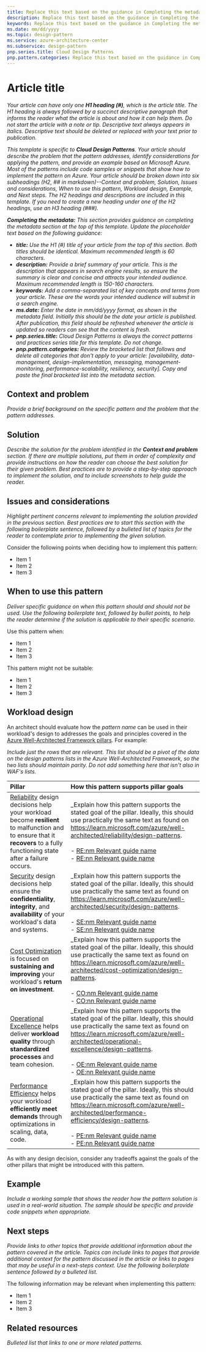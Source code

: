 ```yaml
---
title: Replace this text based on the guidance in Completing the metadata under the Article Title section.   
description: Replace this text based on the guidance in Completing the metadata under the Article Title section.
keywords: Replace this text based on the guidance in Completing the metadata under the Article Title section.
ms.date: mm/dd/yyyy
ms.topic: design-pattern
ms.service: azure-architecture-center
ms.subservice: design-pattern
pnp.series.title: Cloud Design Patterns
pnp.pattern.categories: Replace this text based on the guidance in Completing the metadata under the Article Title section.
---
```


# Article title

_Your article can have only one **H1 heading (#)**, which is the article title. The H1 heading is always followed by a succinct descriptive paragraph that informs the reader what the article is about and how it can help them. Do not start the article with a note or tip. Descriptive text always appears in italics. Descriptive text should be deleted or replaced with your text prior to publication._

_This template is specific to **Cloud Design Patterns**. Your article should describe the problem that the pattern addresses, identify considerations for applying the pattern, and provide an example based on Microsoft Azure. Most of the patterns include code samples or snippets that show how to implement the pattern on Azure. Your article should be broken down into six subheadings (H2, ## in markdown)--Context and problem, Solution, Issues and considerations, When to use this pattern, Workload design, Example, and Next steps. The H2 headings and descriptions are included in this template. If you need to create a new heading under one of the H2 headings, use an H3 heading (###)._

_**Completing the metadata:**_
_This section provides guidance on completing the metadata section at the top of this template. Update the placeholder text based on the following guidance:_

- _**title:** Use the H1 (#) title of your article from the top of this section. Both titles should be identical. Maximum recommended length is 60 characters._
- _**description:** Provide a brief summary of your article. This is the description that appears in search engine results, so ensure the summary is clear and concise and attracts your intended audience. Maximum recommended length is 150-160 characters._
- _**keywords:** Add a comma-separated list of key concepts and terms from your article. These are the words your intended audience will submit in a search engine._
- _**ms.date:** Enter the date in mm/dd/yyyy format, as shown in the metadata field. Initially this should be the date your article is published. After publication, this field should be refreshed whenever the article is updated so readers can see that the content is fresh._
- _**pnp.series.title:** Cloud Design Patterns is always the correct patterns and practices series title for this template. Do not change._
- _**pnp.pattern.categories:** Review the bracketed list that follows and delete all categories that don't apply to your article: [availability, data-management, design-implementation, messaging, management-monitoring, performance-scalability, resiliency, security]. Copy and paste the final bracketed list into the metadata section._

## Context and problem

_Provide a brief background on the specific pattern and the problem that the pattern addresses._

## Solution

_Describe the solution for the problem identified in the **Context and problem** section. If there are multiple solutions, put them in order of complexity and provide instructions on how the reader can choose the best solution for their given problem. Best practices are to provide a step-by-step approach to implement the solution, and to include screenshots to help guide the reader._

## Issues and considerations

_Highlight pertinent concerns relevant to implementing the solution provided in the previous section. Best practices are to start this section with the following boilerplate sentence, followed by a bulleted list of topics for the reader to contemplate prior to implementing the given solution._

Consider the following points when deciding how to implement this pattern:

- Item 1
- Item 2
- Item 3

## When to use this pattern

_Deliver specific guidance on when this pattern should and should not be used. Use the following boilerplate text, followed by bullet points, to help the reader determine if the solution is applicable to their specific scenario._

Use this pattern when:

- Item 1
- Item 2
- Item 3

This pattern might not be suitable:

- Item 1
- Item 2
- Item 3

## Workload design

An architect should evaluate how the _pattern name_ can be used in their workload's design to addresses the goals and principles covered in the [Azure Well-Architected Framework pillars](/azure/well-architected/pillars). For example:

_Include just the rows that are relevant. This list should be a pivot of the data on the design patterns lists in the Azure Well-Architected Framework, so the two lists should maintain parity. Do not add something here that isn't also in WAF's lists._

| Pillar | How this pattern supports pillar goals |
| :----- | :------------------------------------- |
| [Reliability](/azure/well-architected/reliability/checklist) design decisions help your workload become **resilient** to malfunction and to ensure that it **recovers** to a fully functioning state after a failure occurs. | _Explain how this pattern supports the stated goal of the pillar. Ideally, this should use practically the same text as found on <https://learn.microsoft.com/azure/well-architected/reliability/design-patterns>.<br/><br/> - [RE:nm Relevant guide name]()<br/> - [RE:nn Relevant guide name]() |
| [Security](/azure/well-architected/security/checklist) design decisions help ensure the **confidentiality**, **integrity**, and **availability** of your workload's data and systems. | _Explain how this pattern supports the stated goal of the pillar. Ideally, this should use practically the same text as found on <https://learn.microsoft.com/azure/well-architected/security/design-patterns>.<br/><br/> - [SE:nm Relevant guide name]()<br/> - [SE:nn Relevant guide name]() |
| [Cost Optimization](/azure/well-architected/cost-optimization/checklist) is focused on **sustaining and improving** your workload's **return on investment**. | _Explain how this pattern supports the stated goal of the pillar. Ideally, this should use practically the same text as found on <https://learn.microsoft.com/azure/well-architected/cost-optimization/design-patterns>.<br/><br/> - [CO:nm Relevant guide name]()<br/> - [CO:nn Relevant guide name]() |
| [Operational Excellence](/azure/well-architected/operational-excellence/checklist) helps deliver **workload quality** through **standardized processes** and team cohesion. | _Explain how this pattern supports the stated goal of the pillar. Ideally, this should use practically the same text as found on <https://learn.microsoft.com/azure/well-architected/operational-excellence/design-patterns>.<br/><br/> - [OE:nm Relevant guide name]()<br/> - [OE:nn Relevant guide name]() |
| [Performance Efficiency](/azure/well-architected/performance-efficiency/checklist) helps your workload **efficiently meet demands** through optimizations in scaling, data, code. | _Explain how this pattern supports the stated goal of the pillar. Ideally, this should use practically the same text as found on <https://learn.microsoft.com/azure/well-architected/performance-efficiency/design-patterns>.<br/><br/> - [PE:nm Relevant guide name]()<br/> - [PE:nn Relevant guide name]() |

As with any design decision, consider any tradeoffs against the goals of the other pillars that might be introduced with this pattern.

## Example

_Include a working sample that shows the reader how the pattern solution is used in a real-world situation. The sample should be specific and provide code snippets when appropriate._

## Next steps

_Provide links to other topics that provide additional information about the pattern covered in the article. Topics can include links to pages that provide additional context for the pattern discussed in the article or links to pages that may be useful in a next-steps context. Use the following boilerplate sentence followed by a bulleted list._

The following information may be relevant when implementing this pattern:

- Item 1
- Item 2
- Item 3

## Related resources

_Bulleted list that links to one or more related patterns._